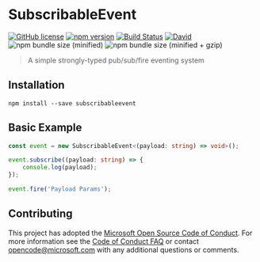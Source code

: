 # SubscribableEvent

[![GitHub license](https://img.shields.io/badge/license-MIT-blue.svg?style=flat-square)](https://github.com/Microsoft/SubscribableEvent/blob/master/LICENSE) [![npm version](https://img.shields.io/npm/v/subscribableevent.svg?style=flat-square)](https://www.npmjs.com/package/subscribableevent) [![Build Status](https://img.shields.io/travis/Microsoft/SubscribableEvent/master.svg?style=flat-square)](https://travis-ci.org/Microsoft/SubscribableEvent) [![David](https://img.shields.io/david/dev/Microsoft/SubscribableEvent.svg?style=flat-square)](https://github.com/Microsoft/SubscribableEvent) ![npm bundle size (minified)](https://img.shields.io/bundlephobia/min/subscribableevent.svg?style=flat-square) ![npm bundle size (minified + gzip)](https://img.shields.io/bundlephobia/minzip/subscribableevent.svg?style=flat-square)

> A simple strongly-typed pub/sub/fire eventing system

## Installation

```shell
npm install --save subscribableevent
```

## Basic Example

```typescript
const event = new SubscribableEvent<(payload: string) => void>();

event.subscribe((payload: string) => {
    console.log(payload);
});

event.fire('Payload Params');
```

## Contributing

This project has adopted the [Microsoft Open Source Code of Conduct](https://opensource.microsoft.com/codeofconduct/). For more information see the [Code of Conduct FAQ](https://opensource.microsoft.com/codeofconduct/faq/) or contact [opencode@microsoft.com](mailto:opencode@microsoft.com) with any additional questions or comments.

